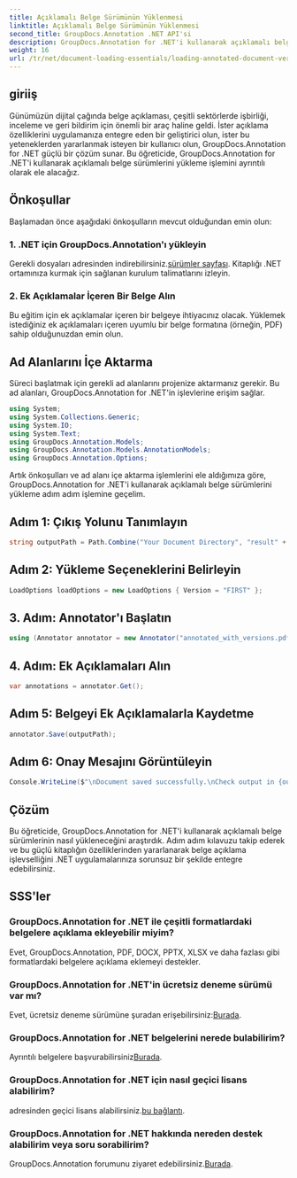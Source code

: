 ```yaml
---
title: Açıklamalı Belge Sürümünün Yüklenmesi
linktitle: Açıklamalı Belge Sürümünün Yüklenmesi
second_title: GroupDocs.Annotation .NET API'si
description: GroupDocs.Annotation for .NET'i kullanarak açıklamalı belge sürümlerini zahmetsizce nasıl yükleyeceğinizi öğrenin. İşbirliği ve inceleme süreçlerini basitleştirin.
weight: 16
url: /tr/net/document-loading-essentials/loading-annotated-document-version/
---
```

## giriiş
Günümüzün dijital çağında belge açıklaması, çeşitli sektörlerde işbirliği, inceleme ve geri bildirim için önemli bir araç haline geldi. İster açıklama özelliklerini uygulamanıza entegre eden bir geliştirici olun, ister bu yeteneklerden yararlanmak isteyen bir kullanıcı olun, GroupDocs.Annotation for .NET güçlü bir çözüm sunar. Bu öğreticide, GroupDocs.Annotation for .NET'i kullanarak açıklamalı belge sürümlerini yükleme işlemini ayrıntılı olarak ele alacağız.
## Önkoşullar
Başlamadan önce aşağıdaki önkoşulların mevcut olduğundan emin olun:
### 1. .NET için GroupDocs.Annotation'ı yükleyin
 Gerekli dosyaları adresinden indirebilirsiniz.[sürümler sayfası](https://releases.groupdocs.com/annotation/net/). Kitaplığı .NET ortamınıza kurmak için sağlanan kurulum talimatlarını izleyin.
### 2. Ek Açıklamalar İçeren Bir Belge Alın
Bu eğitim için ek açıklamalar içeren bir belgeye ihtiyacınız olacak. Yüklemek istediğiniz ek açıklamaları içeren uyumlu bir belge formatına (örneğin, PDF) sahip olduğunuzdan emin olun.

## Ad Alanlarını İçe Aktarma
Süreci başlatmak için gerekli ad alanlarını projenize aktarmanız gerekir. Bu ad alanları, GroupDocs.Annotation for .NET'in işlevlerine erişim sağlar.

```csharp
using System;
using System.Collections.Generic;
using System.IO;
using System.Text;
using GroupDocs.Annotation.Models;
using GroupDocs.Annotation.Models.AnnotationModels;
using GroupDocs.Annotation.Options;
```


Artık önkoşulları ve ad alanı içe aktarma işlemlerini ele aldığımıza göre, GroupDocs.Annotation for .NET'i kullanarak açıklamalı belge sürümlerini yükleme adım adım işlemine geçelim.
## Adım 1: Çıkış Yolunu Tanımlayın
```csharp
string outputPath = Path.Combine("Your Document Directory", "result" + Path.GetExtension("input.pdf"));
```
## Adım 2: Yükleme Seçeneklerini Belirleyin
```csharp
LoadOptions loadOptions = new LoadOptions { Version = "FIRST" };
```
## 3. Adım: Annotator'ı Başlatın
```csharp
using (Annotator annotator = new Annotator("annotated_with_versions.pdf", loadOptions))
```
## 4. Adım: Ek Açıklamaları Alın
```csharp
var annotations = annotator.Get();
```
## Adım 5: Belgeyi Ek Açıklamalarla Kaydetme
```csharp
annotator.Save(outputPath);
```
## Adım 6: Onay Mesajını Görüntüleyin
```csharp
Console.WriteLine($"\nDocument saved successfully.\nCheck output in {outputPath}.");
```

## Çözüm
Bu öğreticide, GroupDocs.Annotation for .NET'i kullanarak açıklamalı belge sürümlerinin nasıl yükleneceğini araştırdık. Adım adım kılavuzu takip ederek ve bu güçlü kitaplığın özelliklerinden yararlanarak belge açıklama işlevselliğini .NET uygulamalarınıza sorunsuz bir şekilde entegre edebilirsiniz.
## SSS'ler
### GroupDocs.Annotation for .NET ile çeşitli formatlardaki belgelere açıklama ekleyebilir miyim?
Evet, GroupDocs.Annotation, PDF, DOCX, PPTX, XLSX ve daha fazlası gibi formatlardaki belgelere açıklama eklemeyi destekler.
### GroupDocs.Annotation for .NET'in ücretsiz deneme sürümü var mı?
 Evet, ücretsiz deneme sürümüne şuradan erişebilirsiniz:[Burada](https://releases.groupdocs.com/).
### GroupDocs.Annotation for .NET belgelerini nerede bulabilirim?
 Ayrıntılı belgelere başvurabilirsiniz[Burada](https://tutorials.groupdocs.com/annotation/net/).
### GroupDocs.Annotation for .NET için nasıl geçici lisans alabilirim?
 adresinden geçici lisans alabilirsiniz.[bu bağlantı](https://purchase.groupdocs.com/temporary-license/).
### GroupDocs.Annotation for .NET hakkında nereden destek alabilirim veya soru sorabilirim?
 GroupDocs.Annotation forumunu ziyaret edebilirsiniz.[Burada](https://forum.groupdocs.com/c/annotation/10).